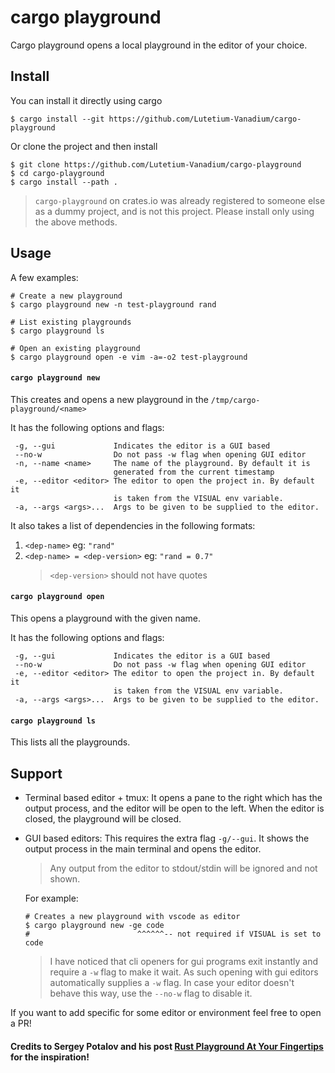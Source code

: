 # cargo playground

Cargo playground opens a local playground in the editor of your choice.

## Install

You can install it directly using cargo
```
$ cargo install --git https://github.com/Lutetium-Vanadium/cargo-playground
```

Or clone the project and then install
```
$ git clone https://github.com/Lutetium-Vanadium/cargo-playground
$ cd cargo-playground
$ cargo install --path .
```

> `cargo-playground` on crates.io was already registered to someone else
> as a dummy project, and is not this project. Please install only using
> the above methods.

## Usage

A few examples:
```
# Create a new playground
$ cargo playground new -n test-playground rand

# List existing playgrounds
$ cargo playground ls

# Open an existing playground
$ cargo playground open -e vim -a=-o2 test-playground
```

#### `cargo playground new`

This creates and opens a new playground in the `/tmp/cargo-playground/<name>`

It has the following options and flags:
```
 -g, --gui             Indicates the editor is a GUI based
 --no-w                Do not pass -w flag when opening GUI editor
 -n, --name <name>     The name of the playground. By default it is
                       generated from the current timestamp
 -e, --editor <editor> The editor to open the project in. By default it
                       is taken from the VISUAL env variable.
 -a, --args <args>...  Args to be given to be supplied to the editor.
```

It also takes a list of dependencies in the following formats:
1. `<dep-name>`                  eg: `"rand"`
2. `<dep-name> = <dep-version>`  eg: `"rand = 0.7"`
   > `<dep-version>` should not have quotes

#### `cargo playground open`

This opens a playground with the given name.

It has the following options and flags:
```
 -g, --gui             Indicates the editor is a GUI based
 --no-w                Do not pass -w flag when opening GUI editor
 -e, --editor <editor> The editor to open the project in. By default it
                       is taken from the VISUAL env variable.
 -a, --args <args>...  Args to be given to be supplied to the editor.
```

#### `cargo playground ls`

This lists all the playgrounds.

## Support

- Terminal based editor + tmux: It opens a pane to the right which has
  the output process, and the editor will be open to the left. When the
  editor is closed, the playground will be closed.

- GUI based editors: This requires the extra flag `-g/--gui`. It shows
  the output process in the main terminal and opens the editor.

  > Any output from the editor to stdout/stdin will be ignored and not
  > shown.

  For example:
  ```
  # Creates a new playground with vscode as editor
  $ cargo playground new -ge code
  #                        ^^^^^^-- not required if VISUAL is set to code
  ```

  > I have noticed that cli openers for gui programs exit instantly and
  > require a `-w` flag to make it wait. As such opening with gui
  > editors automatically supplies a `-w` flag. In case your editor
  > doesn't behave this way, use the `--no-w` flag to disable it.

If you want to add specific for some editor or environment feel free to
open a PR!

#### Credits to Sergey Potalov and his post [Rust Playground At Your Fingertips](https://www.greyblake.com/blog/2021-03-12-rust-playground-at-your-fingertips/) for the inspiration!
